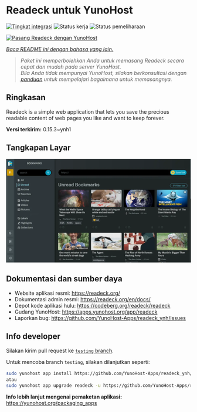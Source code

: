 <!--
N.B.: README ini dibuat secara otomatis oleh <https://github.com/YunoHost/apps/tree/master/tools/readme_generator>
Ini TIDAK boleh diedit dengan tangan.
-->

# Readeck untuk YunoHost

[![Tingkat integrasi](https://dash.yunohost.org/integration/readeck.svg)](https://ci-apps.yunohost.org/ci/apps/readeck/) ![Status kerja](https://ci-apps.yunohost.org/ci/badges/readeck.status.svg) ![Status pemeliharaan](https://ci-apps.yunohost.org/ci/badges/readeck.maintain.svg)

[![Pasang Readeck dengan YunoHost](https://install-app.yunohost.org/install-with-yunohost.svg)](https://install-app.yunohost.org/?app=readeck)

*[Baca README ini dengan bahasa yang lain.](./ALL_README.md)*

> *Paket ini memperbolehkan Anda untuk memasang Readeck secara cepat dan mudah pada server YunoHost.*  
> *Bila Anda tidak mempunyai YunoHost, silakan berkonsultasi dengan [panduan](https://yunohost.org/install) untuk mempelajari bagaimana untuk memasangnya.*

## Ringkasan

Readeck is a simple web application that lets you save the precious readable content of web pages you like and want to keep forever.

**Versi terkirim:** 0.15.3~ynh1

## Tangkapan Layar

![Tangkapan Layar pada Readeck](./doc/screenshots/dark.webp)

## Dokumentasi dan sumber daya

- Website aplikasi resmi: <https://readeck.org/>
- Dokumentasi admin resmi: <https://readeck.org/en/docs/>
- Depot kode aplikasi hulu: <https://codeberg.org/readeck/readeck>
- Gudang YunoHost: <https://apps.yunohost.org/app/readeck>
- Laporkan bug: <https://github.com/YunoHost-Apps/readeck_ynh/issues>

## Info developer

Silakan kirim pull request ke [`testing` branch](https://github.com/YunoHost-Apps/readeck_ynh/tree/testing).

Untuk mencoba branch `testing`, silakan dilanjutkan seperti:

```bash
sudo yunohost app install https://github.com/YunoHost-Apps/readeck_ynh/tree/testing --debug
atau
sudo yunohost app upgrade readeck -u https://github.com/YunoHost-Apps/readeck_ynh/tree/testing --debug
```

**Info lebih lanjut mengenai pemaketan aplikasi:** <https://yunohost.org/packaging_apps>
